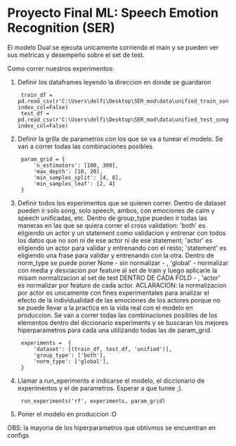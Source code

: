 # Proyecto Final ML: Speech Emotion Recognition (SER)

El modelo Dual se ejecuta unicamente corriendo el main y se pueden ver sus metricas y desempeño sobre el set de test. 

Como correr nuestros experimentos:

1. Definir los dataframes leyendo la direccion en donde se guardaron

        train_df = pd.read_csv(r'C:\Users\delfi\Desktop\SER_mod\data\unified_train_song_speech.csv', index_col=False)
        test_df = pd.read_csv(r'C:\Users\delfi\Desktop\SER_mod\data\unified_test_song_speech.csv', index_col=False)

2. Definir la grilla de parametros con los que se va a tunear el modelo. Se van a correr todas las combinaciones posibles
   
        param_grid = {
            'n_estimators': [100, 300],
            'max_depth': [10, 20],
            'min_samples_split': [4, 8],
            'min_samples_leaf': [2, 4]
        }

4. Definir todos los experimentos que se quieren correr. Dentro de dataset pueden ir solo song, solo speech, ambos, con emociones de calm y speech unificadas, etc. Dentro de group_type pueden ir todas las maneras en las que se quiera correr el cross validation: 'both' es eligiendo un actor y un statement como validacion y entrenar con todos los datos que no son ni de ese actor ni de ese statement;  'actor' es eligiendo un actor para validar y entrenando con el resto; 'statement' es eligiendo una frase para validar y entrenando con la otra. Dentro de norm_type se puede poner None - sin normalizar - , 'global' - normalizar con media y desviacion por feature al set de train y luego aplicarle la misam normalizacion al set de test DENTRO DE CADA FOLD - , 'actor' es normalizar por feature de cada actor. ACLARACION: la normalizacion por actor es unicamente con fines experimentales para analizar el efecto de la individualidad de las emociones de los actores porque no se puede llevar a la practica en la vida real con el modelo en produccion. Se van a correr todas las combinaciones posibles de los elementos dentro del diccionario experiments y se buscaran los mejores hiperparametros para cada una utilizando todas las de param_grid.

        experiments =  {
            'dataset': [(train_df, test_df, 'unified')],
            'group_type': ['both'],
            'norm_type': ['global'],  
        }

4. Llamar a run_eperiments e indicarse el modelo, el diccionario de experimentos y el de parametros. Esperar a que tunee ;). 

        run_experiments('rf', experiments, param_grid)

5. Poner el modelo en produccion :D

OBS: la mayoria de los hiperparametros que obtivmos se encuentran en configs
